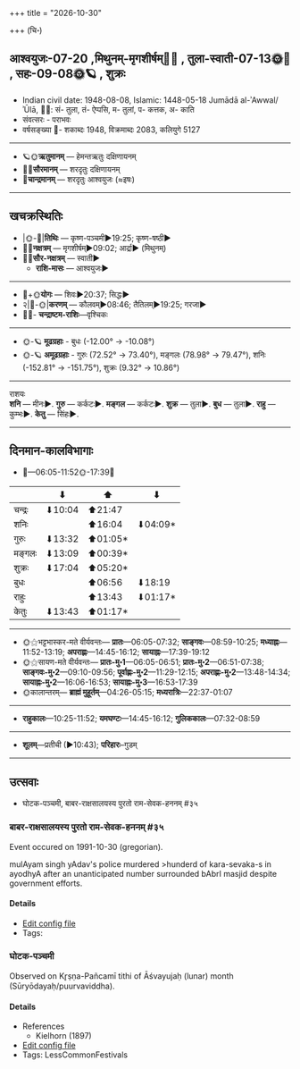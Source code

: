 +++
title = "2026-10-30"

+++
(चि॰)
## आश्वयुजः-07-20  ,मिथुनम्-मृगशीर्षम्🌛🌌  ,  तुला-स्वाती-07-13🌞🌌  ,  सहः-09-08🌞🪐  , शुक्रः
- Indian civil date: 1948-08-08, Islamic: 1448-05-18 Jumādā al-ʾAwwal/ʾŪlā, 🌌🌞: सं- तुला, तं- ऐप्पसि, म- तुलां, प- कत्तक, अ- काति
- संवत्सरः - पराभवः
- वर्षसङ्ख्या 🌛- शकाब्दः 1948, विक्रमाब्दः 2083, कलियुगे 5127
___________________
- 🪐🌞**ऋतुमानम्** — हेमन्तऋतुः दक्षिणायनम्
- 🌌🌞**सौरमानम्** — शरदृतुः दक्षिणायनम्
- 🌛**चान्द्रमानम्** — शरदृतुः आश्वयुजः (≈इषः)
___________________


## खचक्रस्थितिः
- |🌞-🌛|**तिथिः** — कृष्ण-पञ्चमी►19:25; कृष्ण-षष्ठी►  
- 🌌🌛**नक्षत्रम्** — मृगशीर्षम्►09:02; आर्द्रा► (मिथुनम्)  
- 🌌🌞**सौर-नक्षत्रम्** — स्वाती►  
  - **राशि-मासः** — आश्वयुजः► 
___________________
- 🌛+🌞**योगः** — शिवः►20:37; सिद्धः►  
- २|🌛-🌞|**करणम्** — कौलवम्►08:46; तैतिलम्►19:25; गरजा►  
- 🌌🌛- **चन्द्राष्टम-राशिः**—वृश्चिकः  
___________________
- 🌞-🪐 **मूढग्रहाः** - बुधः (-12.00° → -10.08°)
- 🌞-🪐 **अमूढग्रहाः** - गुरुः (72.52° → 73.40°), मङ्गलः (78.98° → 79.47°), शनिः (-152.81° → -151.75°), शुक्रः (9.32° → 10.86°)
___________________
राशयः  
**शनि** — मीनः►. **गुरु** — कर्कटः►. **मङ्गल** — कर्कटः►. **शुक्र** — तुला►. **बुध** — तुला►. **राहु** — कुम्भः►. **केतु** — सिंहः►. 
___________________


## दिनमान-कालविभागाः
- 🌅—06:05-11:52🌞-17:39🌇  

|      |⬇     |⬆     |⬇     |
|------|-----|-----|------|
|चन्द्रः|⬇10:04 |⬆21:47 |     |
|शनिः   |     |⬆16:04 |⬇04:09*|
|गुरुः  |⬇13:32 |⬆01:05*|     |
|मङ्गलः |⬇13:09 |⬆00:39*|     |
|शुक्रः |⬇17:04 |⬆05:20*|     |
|बुधः   |     |⬆06:56 |⬇18:19 |
|राहुः  |     |⬆13:43 |⬇01:17*|
|केतुः  |⬇13:43 |⬆01:17*|     |
___________________
- 🌞⚝भट्टभास्कर-मते वीर्यवन्तः— **प्रातः**—06:05-07:32; **साङ्गवः**—08:59-10:25; **मध्याह्नः**—11:52-13:19; **अपराह्णः**—14:45-16:12; **सायाह्नः**—17:39-19:12  
- 🌞⚝सायण-मते वीर्यवन्तः— **प्रातः-मु॰1**—06:05-06:51; **प्रातः-मु॰2**—06:51-07:38; **साङ्गवः-मु॰2**—09:10-09:56; **पूर्वाह्णः-मु॰2**—11:29-12:15; **अपराह्णः-मु॰2**—13:48-14:34; **सायाह्नः-मु॰2**—16:06-16:53; **सायाह्नः-मु॰3**—16:53-17:39  
- 🌞कालान्तरम्— **ब्राह्मं मुहूर्तम्**—04:26-05:15; **मध्यरात्रिः**—22:37-01:07  
___________________
- **राहुकालः**—10:25-11:52; **यमघण्टः**—14:45-16:12; **गुलिककालः**—07:32-08:59  
___________________
- **शूलम्**—प्रतीची (►10:43); **परिहारः**–गुडम्  
___________________

## उत्सवाः
- घोटक-पञ्चमी, बाबर-राक्षसालयस्य पुरतो राम-सेवक-हननम् #३५
### बाबर-राक्षसालयस्य पुरतो राम-सेवक-हननम् #३५

Event occured on 1991-10-30 (gregorian). 

mulAyam singh yAdav's police murdered >hunderd of kara-sevaka-s in ayodhyA after an unanticipated number surrounded bAbrI masjid despite government efforts.

#### Details
- [Edit config file](https://github.com/jyotisham/adyatithi/blob/master/mahApuruSha/xatra-later/gregorian/day/10/30/bAbara-rAkSasAlayasya_purato_rAma-sevaka-hananam.toml)
- Tags: 


### घोटक-पञ्चमी

Observed on Kr̥ṣṇa-Pañcamī tithi of Āśvayujaḥ (lunar) month (Sūryōdayaḥ/puurvaviddha). 



#### Details
- References
  - Kielhorn (1897)
- [Edit config file](https://github.com/jyotisham/adyatithi/blob/master/general/lunar_month/tithi/07/20/ghOTaka-paJcamI.toml)
- Tags: LessCommonFestivals


